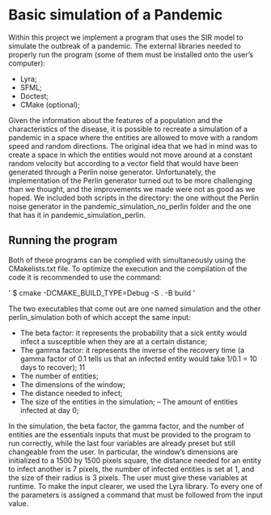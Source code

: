 # Basic simulation of a Pandemic
Within this project we implement a program that uses the SIR model to simulate the outbreak of a pandemic. The external libraries needed to properly run the program (some of them must be installed onto the user’s computer):
- Lyra;
- SFML;
- Doctest;
- CMake (optional);

Given the information about the features of a population and the characteristics of the disease, it is possible to recreate a simulation of a pandemic in a space where the entities are allowed to move with a random speed and random directions.
The original idea that we had in mind was to create a space in which the entities would not move around at a constant random velocity but according to a vector field that would have been generated through a Perlin noise generator. Unfortunately, the implementation of the Perlin generator turned out to be more challenging than we thought, and the improvements we made were not as good as we hoped. We included both scripts in the directory: the one without the Perlin noise generator in the pandemic_simulation_no_perlin folder and the one that has it in pandemic_simulation_perlin.

## Running the program

Both of these programs can be complied with simultaneously using the CMakelists.txt file. To optimize the execution and the compilation of the code it is recommended to use the command:

' $ cmake -DCMAKE_BUILD_TYPE=Debug -S . -B build '

The two executables that come out are one named simulation and the
other perlin_simulation both of which accept the same input:

- The beta factor: it represents the probability that a sick entity would
infect a susceptible when they are at a certain distance;
- The gamma factor: it represents the inverse of the recovery time (a gamma factor of 0.1 tells us that an infected entity would take 1/0.1 = 10 days to recover);
11
- The number of entities;
- The dimensions of the window;
- The distance needed to infect;
- The size of the entities in the simulation; – The amount of entities infected at day 0;

In the simulation, the beta factor, the gamma factor, and the number of entities are the essentials inputs that must be provided to the program to run correctly, while the last four variables are already preset but still changeable from the user. In particular, the window’s dimensions are initialized to a 1500 by 1500 pixels square, the distance needed for an entity to infect another is 7 pixels, the number of infected entities is set at 1, and the size of their radius is 3 pixels. The user must give these variables at runtime. To make the input clearer, we used the Lyra library. To every one of the parameters is assigned a command that must be followed from the input value.